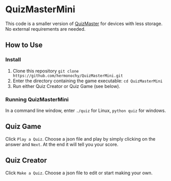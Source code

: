 # QuizMasterMini

This code is a smaller version of [QuizMaster](https://github.com/hermonochy/QuizMaster) for devices with less storage. No external requirements are needed.

## How to Use

### Install
1. Clone this repository `git clone https://github.com/hermonochy/QuizMasterMini.git`
2. Enter the directory containing the game executable: `cd QuizMasterMini`
3. Run either Quiz Creator or Quiz Game (see below).

### Running QuizMasterMini

In a command line window, enter `./quiz` for Linux, `python quiz` for windows.

## Quiz Game

Click `Play a Quiz`. Choose a json file and play by simply clicking on the answer and `Next`. At the end it will tell you your score.

## Quiz Creator

Click `Make a Quiz`. Choose a json file to edit or start making your own. 
